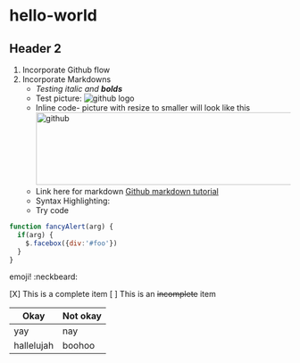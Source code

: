 # hello-world

## Header 2
1. Incorporate Github flow
2. Incorporate Markdowns
   -  _Testing italic and **bolds**_
   -  Test picture: ![github logo](http://dandelion.github.io/slides/dandelion-0.10.0/assets/images/logo_github_small.gif)
   -  Inline code- picture with resize to smaller will look like this 
      <img src=https://git-scm.com/images/about/branches@2x.png alt=github logo width=500 height=130>
   -  Link here for markdown [Github markdown tutorial](https://guides.github.com/features/mastering-markdown/)
   -  Syntax Highlighting:
     -  Try code
```javascript
function fancyAlert(arg) {
  if(arg) {
    $.facebox({div:'#foo'})
  }
}
```

emoji! :neckbeard:

[X] This is a complete item
   [ ] This is an ~~incomplete~~ item 

Okay|Not okay
----|----
yay|nay
hallelujah|boohoo



